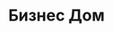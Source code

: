 --- 
title: "Бизнес Дом" 
site: "http://www.business-dom.com" 
town: "Севастополь" 
tel: ["+7 978 7481482, +38 (0692) 557814, +38 050 5656161"] 
address: "Россия, АР Крым, г. Севастополь, ул. Ленина 13 офис 24" 
mail: "business-dom@mail.ru" 
--- 